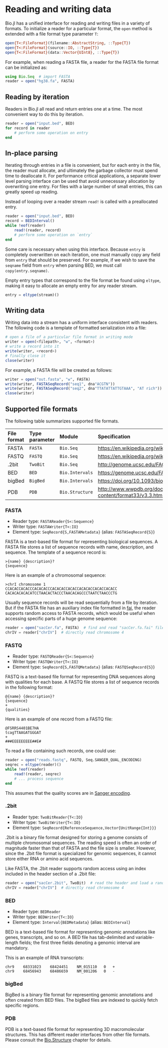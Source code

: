 # Reading and writing data

Bio.jl has a unified interface for reading and writing files in a variety of
formats. To initialize a reader for a particular format, the `open` method is
extended with a file format type parameter `T`:
```julia
open{T<:FileFormat}(filename::AbstractString, ::Type{T})
open{T<:FileFormat}(source::IO, ::Type{T})
open{T<:FileFormat}(data::Vector{UInt8}, ::Type{T})
```

For example, when reading a FASTA file, a reader for the FASTA file format can
be initialized as:
```julia
using Bio.Seq  # import FASTA
reader = open("hg38.fa", FASTA)
```


## Reading by iteration

Readers in Bio.jl all read and return entries one at a time. The most convenient
way to do this by iteration.

```julia
reader = open("input.bed", BED)
for record in reader
    # perform some operation on entry
end
```


## In-place parsing

Iterating through entries in a file is convenient, but for each entry in the
file, the reader must allocate, and ultimately the garbage collector must spend
time to deallocate it. For performance critical applications, a separate lower
level parsing interface can be used that avoid unnecessary allocation by
overwriting one entry. For files with a large number of small entries, this can
greatly speed up reading.

Instead of looping over a reader stream `read!` is called with a preallocated
entry.
```julia
reader = open("input.bed", BED)
record = BEDInterval()
while !eof(reader)
    read!(reader, record)
    # perform some operation on `entry`
end
```

Some care is necessary when using this interface. Because `entry` is completely
overwritten on each iteration, one must manually copy any field from `entry`
that should be preserved. For example, if we wish to save the `seqname` field
from `entry` when parsing BED, we must call `copy(entry.seqname)`.

Empty entry types that correspond to the file format be found using `eltype`,
making it easy to allocate an empty entry for any reader stream.

```julia
entry = eltype(stream)()
```


## Writing data

Writing data into a stream has a uniform interface consistent with readers. The
following code is a template of formatted serialization into a file:
```julia
# open a file of a particular file format in writing mode
writer = open(<filepath>, "w", <format>)
# write a record into it
write(writer, <record>)
# finally close it
close(writer)
```

For example, a FASTA file will be created as follows:
```julia
writer = open("out.fasta", "w", FASTA)
write(writer, FASTASeqRecord("seq1", dna"ACGTN"))
write(writer, FASTASeqRecord("seq2", dna"TTATATTATTGTAAA", "AT rich"))
close(writer)
```


## Supported file formats

The following table summarizes supported file formats.

| File format | Type parameter | Module          | Specification                                                               |
| :---------- | :------------- | :-----          | :------------                                                               |
| FASTA       | `FASTA`        | `Bio.Seq`       | <https://en.wikipedia.org/wiki/FASTA_format>                                |
| FASTQ       | `FASTQ`        | `Bio.Seq`       | <https://en.wikipedia.org/wiki/FASTQ_format>                                |
| .2bit       | `TwoBit`       | `Bio.Seq`       | <http://genome.ucsc.edu/FAQ/FAQformat.html#format7>                         |
| BED         | `BED`          | `Bio.Intervals` | <https://genome.ucsc.edu/FAQ/FAQformat.html#format1>                        |
| bigBed      | `BigBed`       | `Bio.Intervals` | <https://doi.org/10.1093/bioinformatics/btq351>                             |
| PDB         | `PDB`          | `Bio.Structure` | <http://www.wwpdb.org/documentation/file-format-content/format33/v3.3.html> |


### FASTA

* Reader type: `FASTAReader{S<:Sequence}`
* Writer type: `FASTAWriter{T<:IO}`
* Element type: `SeqRecord{S,FASTAMetadata}` (alias: `FASTASeqRecord{S}`)

FASTA is a text-based file format for representing biological sequences. A
FASTA file stores a list of sequence records with name, description, and
sequence. The template of a sequence record is:
```
>{name} {description}?
{sequence}
```

Here is an example of a chromosomal sequence:
```
>chrI chromosome 1
CCACACCACACCCACACACCCACACACCACACCACACACCACACCACACC
CACACACACACATCCTAACACTACCCTAACACAGCCCTAATCTAACCCTG
```

Usually sequence records will be read sequentially from a file by iteration.
But if the FASTA file has an auxiliary index file formatted in
[fai](http://www.htslib.org/doc/faidx.html), the reader supports random access
to FASTA records, which would be useful when accessing specific parts of a huge
genome sequence:
```julia
reader = open("sacCer.fa", FASTA)  # find and read "sacCer.fa.fai" file
chrIV = reader["chrIV"]  # directly read chromosome 4
```


### FASTQ

* Reader type: `FASTQReader{S<:Sequence}`
* Writer type: `FASTQWriter{T<:IO}`
* Element type: `SeqRecord{S,FASTQMetadata}` (alias: `FASTQSeqRecord{S}`)

FASTQ is a text-based file format for representing DNA sequences along with
qualities for each base. A FASTQ file stores a list of sequence records in the
following format:
```
@{name} {description}?
{sequence}
+
{qualities}
```

Here is an example of one record from a FASTQ file:
```
@FSRRS4401BE7HA
tcagTTAAGATGGGAT
+
###EEEEEEEEE##E#
```

To read a file containing such records, one could use:
```julia
reader = open("reads.fastq", FASTQ, Seq.SANGER_QUAL_ENCODING)
seqrec = eltype(reader)()
while !eof(reader)
    read!(reader, seqrec)
    # ... process sequence
end
```

This assumes that the quality scores are in [Sanger
encoding](https://en.wikipedia.org/wiki/FASTQ_format#Encoding).


### .2bit

* Reader type: `TwoBitReader{T<:IO}`
* Writer type: `TwoBitWriter{T<:IO}`
* Element type: `SeqRecord{ReferenceSequence,Vector{UnitRange{Int}}}`

.2bit is a binary file format designed for storing a genome consists of multiple
chromosomal sequences. The reading speed is often an order of magnitude faster
than that of FASTA and the file size is smaller. However, since the .2bit file
format is specialized for genomic sequences, it cannot store either RNA or amino
acid sequences.

Like FASTA, the .2bit reader supports random access using an index included in
the header section of a .2bit file:
```julia
reader = open("sacCer.2bit", TwoBit)  # read the header and load a random access index
chrIV = reader["chrIV"]  # directly read chromosome 4
```


### BED

* Reader type: `BEDReader`
* Writer type: `BEDWriter{T<:IO}`
* Element type: `Interval{BEDMetadata}` (alias: `BEDInterval`)

BED is a text-based file format for representing genomic annotations like genes,
transcripts, and so on. A BED file has tab-delimited and variable-length fields;
the first three fields denoting a genomic interval are mandatory.

This is an example of RNA transcripts:
```
chr9	68331023	68424451	NM_015110	0	+
chr9	68456943	68486659	NM_001206	0	-
```


### bigBed

BigBed is a binary file format for representing genomic annotations and often
created from BED files. The bigBed files are indexed to quickly fetch specific
regions.


### PDB

PDB is a text-based file format for representing 3D macromolecular structures.
This has different reader interfaces from other file formats. Please consult the
[Bio.Structure](structure/) chapter for details.
